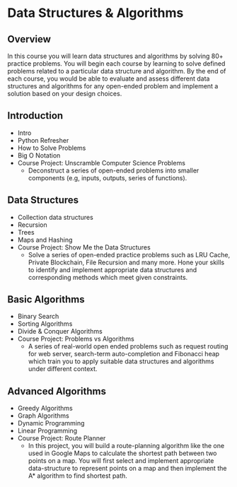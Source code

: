 # **Data Structures & Algorithms**

## **Overview**

In this course you will learn data structures and algorithms by solving 80+ practice problems. You will begin
each course by learning to solve defined problems related to a particular data structure and algorithm. By
the end of each course, you would be able to evaluate and assess different data structures and algorithms for
any open-ended problem and implement a solution based on your design choices.

## **Introduction**
* Intro
* Python Refresher
* How to Solve Problems
* Big O Notation
* Course Project: Unscramble Computer Science Problems
    * Deconstruct a series of open-ended problems into smaller
components (e.g, inputs, outputs, series of functions).

## **Data Structures**
* Collection data structures
* Recursion
* Trees
* Maps and Hashing
* Course Project: Show Me the Data Structures
    * Solve a series of open-ended practice problems such as LRU Cache,
Private Blockchain, File Recursion and many more. Hone your
skills to identify and implement appropriate data structures and
corresponding methods which meet given constraints.

## **Basic Algorithms**
* Binary Search
* Sorting Algorithms
* Divide & Conquer Algorithms
* Course Project: Problems vs Algorithms
    * A series of real-world open ended problems such as request routing
for web server, search-term auto-completion
and Fibonacci heap which train you to apply suitable data structures
and algorithms under different context.

## **Advanced Algorithms**
* Greedy Algorithms 
* Graph Algorithms
* Dynamic Programming
* Linear Programming
* Course Project: Route Planner
    * In this project, you will build a route-planning algorithm like the one
used in Google Maps to calculate the shortest path between two
points on a map. You will first select and implement appropriate
data-structure to represent points on a map and then implement the
A* algorithm to find shortest path.